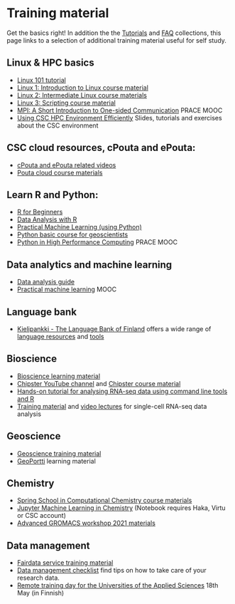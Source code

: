 # Training material

Get the basics right! In addition the the [Tutorials](tutorials/index.md) 
and [FAQ](faq/index.md) collections, 
this page links to a selection of additional training material useful 
for self study.
 
## Linux & HPC basics
*   [Linux 101 tutorial](tutorials/env-guide/overview.md)
*   [Linux 1: Introduction to Linux course material](https://www.csc.fi/en/web/training/-/linux1_autumn2018)
*   [Linux 2: Intermediate Linux course materials](https://www.csc.fi/web/training/-/linux-2-november-2018)
*   [Linux 3: Scripting course material](https://www.csc.fi/web/training/-/linux3_spring_2019)
*   [MPI: A Short Introduction to One-sided Communication](https://www.futurelearn.com/courses/mpi-one-sided) PRACE MOOC
*   [Using CSC HPC Environment Efficiently](https://a3s.fi/CSC_training/csc-env.html) Slides, tutorials and exercises about the CSC environment
 
## CSC cloud resources, cPouta and ePouta:
*   [cPouta and ePouta related videos](../cloud/pouta/pouta-videos.md)
*   [Pouta cloud course materials](https://www.csc.fi/documents/200270/357683/Pouta-Lecture-2019.pdf/3b597d7d-422e-4357-952e-e59842e14b80)
 
## Learn R and Python:
*   [R for Beginners](https://github.com/csc-training/R-for-beginners)
*   [Data Analysis with R](https://github.com/csc-training/da-with-r)
*   [Practical Machine Learning (using Python)](https://e-learn.csc.fi/course/view.php?id=14)
*   [Python basic course for geoscientists](https://geo-python.github.io/site/)
*   [Python in High Performance Computing](https://www.futurelearn.com/courses/python-in-hpc) PRACE MOOC
 
## Data analytics and machine learning
*   [Data analysis guide](tutorials/da-guide.md)
*   [Practical machine learning](https://e-learn.csc.fi/course/view.php?id=14) MOOC
 
## Language bank
*   [Kielipankki - The Language Bank of Finland](https://www.kielipankki.fi/language-bank/) offers a wide range of [language resources](https://www.kielipankki.fi/corpora/) and [tools](https://www.kielipankki.fi/tools/)
 
## Bioscience
*   [Bioscience learning material](https://research.csc.fi/bioscience-learning-materials)
*   [Chipster YouTube channel](https://www.youtube.com/channel/UCnL-Lx5gGlW01OkskZL7JEQ/playlists) and [Chipster course material](https://chipster.csc.fi/manual/courses.html)
*   [Hands-on tutorial for analysing RNA-seq data using command line tools and R](https://research.csc.fi/rnaseq-tutorial)
*   [Training material](https://github.com/NBISweden/excelerate-scRNAseq) and [video lectures](https://www.youtube.com/playlist?list=PLjiXAZO27elC_xnk7gVNM85I2IQl5BEJN) for single-cell RNA-seq data analysis

## Geoscience
*   [Geoscience training material](https://research.csc.fi/gis-learning-materials)
*   [GeoPortti](http://www.geoportti.fi/skills-development/) learning material
 
## Chemistry
*   [Spring School in Computational Chemistry course materials](https://events.prace-ri.eu/e/CSC_Spring_School_2020)
*   [Jupyter Machine Learning in Chemistry](https://notebooks.csc.fi) (Notebook requires Haka, Virtu or CSC account)
*   [Advanced GROMACS workshop 2021 materials](https://a3s.fi/advanced_gmx/PRACE_CSC_BioExcelWorkshop-GROMACS_workflows_and_advanced_topics.html) 
 
## Data management
*   [Fairdata service training material](https://www.fairdata.fi/en/training/materials/)
*   [Data management checklist](https://www.fairdata.fi/en/why-fairdata/data-management-checklist/) find tips on how to take care of your research data.
*   [Remote training day for the Universities of the Applied Sciences](https://www.csc.fi/web/training/-/csc-tki-toiminnan-tukena) 18th May (in Finnish)
